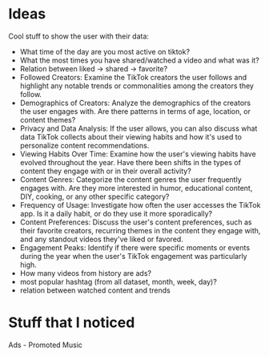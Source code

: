 # Ideas
Cool stuff to show the user with their data:
- What time of the day are you most active on tiktok?
- What the most times you have shared/watched a video and what was it?
- Relation between liked -> shared -> favorite?
- Followed Creators: Examine the TikTok creators the user follows and highlight any notable trends or commonalities among the creators they follow.
- Demographics of Creators: Analyze the demographics of the creators the user engages with. Are there patterns in terms of age, location, or content themes?
- Privacy and Data Analysis: If the user allows, you can also discuss what data TikTok collects about their viewing habits and how it's used to personalize content recommendations.
- Viewing Habits Over Time: Examine how the user's viewing habits have evolved throughout the year. Have there been shifts in the types of content they engage with or in their overall activity?
- Content Genres: Categorize the content genres the user frequently engages with. Are they more interested in humor, educational content, DIY, cooking, or any other specific category?
- Frequency of Usage: Investigate how often the user accesses the TikTok app. Is it a daily habit, or do they use it more sporadically?
- Content Preferences: Discuss the user's content preferences, such as their favorite creators, recurring themes in the content they engage with, and any standout videos they've liked or favored.
- Engagement Peaks: Identify if there were specific moments or events during the year when the user's TikTok engagement was particularly high.
- How many videos from history are ads?
- most popular hashtag (from all dataset, month, week, day)?
- relation between watched content and trends

# Stuff that I noticed
Ads - Promoted Music